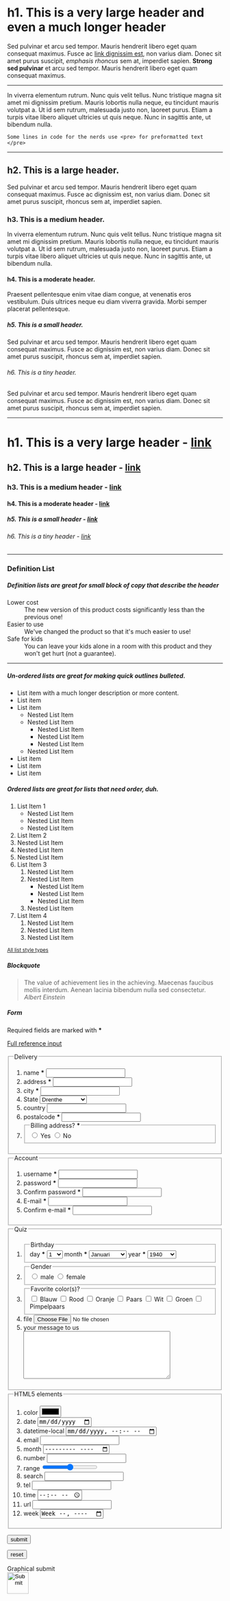 # h1\. This is a very large header and even a much longer header

Sed pulvinar et arcu sed tempor. Mauris hendrerit libero eget quam consequat maximus. Fusce ac [link dignissim est](#), non varius diam. Donec sit amet purus suscipit, _emphasis rhoncus_ sem at, imperdiet sapien. **Strong sed pulvinar** et arcu sed tempor. Mauris hendrerit libero eget quam consequat maximus.

***

In viverra elementum rutrum. Nunc quis velit tellus. Nunc tristique magna sit amet mi dignissim pretium. Mauris lobortis nulla neque, eu tincidunt mauris volutpat a. Ut id sem rutrum, malesuada justo non, laoreet purus. Etiam a turpis vitae libero aliquet ultricies ut quis neque. Nunc in sagittis ante, ut bibendum nulla.

`Some lines in code for the nerds use <pre> for preformatted text </pre>`

* * *

## h2\. This is a large header.

Sed pulvinar et arcu sed tempor. Mauris hendrerit libero eget quam consequat maximus. Fusce ac dignissim est, non varius diam. Donec sit amet purus suscipit, rhoncus sem at, imperdiet sapien.

### h3\. This is a medium header.

In viverra elementum rutrum. Nunc quis velit tellus. Nunc tristique magna sit amet mi dignissim pretium. Mauris lobortis nulla neque, eu tincidunt mauris volutpat a. Ut id sem rutrum, malesuada justo non, laoreet purus. Etiam a turpis vitae libero aliquet ultricies ut quis neque. Nunc in sagittis ante, ut bibendum nulla.

#### h4\. This is a moderate header.

Praesent pellentesque enim vitae diam congue, at venenatis eros vestibulum. Duis ultrices neque eu diam viverra gravida. Morbi semper placerat pellentesque.

##### h5\. This is a small header.

Sed pulvinar et arcu sed tempor. Mauris hendrerit libero eget quam consequat maximus. Fusce ac dignissim est, non varius diam. Donec sit amet purus suscipit, rhoncus sem at, imperdiet sapien.

###### h6\. This is a tiny header.

Sed pulvinar et arcu sed tempor. Mauris hendrerit libero eget quam consequat maximus. Fusce ac dignissim est, non varius diam. Donec sit amet purus suscipit, rhoncus sem at, imperdiet sapien.

* * *

# h1\. This is a very large header - [link](#)

## h2\. This is a large header - [link](#)

### h3\. This is a medium header  - [link](#)

#### h4\. This is a moderate header  - [link](#)

##### h5\. This is a small header  - [link](#)

###### h6\. This is a tiny header  - [link](#)

* * *

### Definition List

##### Definition lists are great for small block of copy that describe the header

<dl>
<dt>Lower cost</dt>
<dd>The new version of this product costs significantly less than the previous one!</dd>
<dt>Easier to use</dt>
<dd>We've changed the product so that it's much easier to use!</dd>
<dt>Safe for kids</dt>
<dd>You can leave your kids alone in a room with this product and they won't get hurt (not a guarantee).</dd>
</dl>

* * *

##### Un-ordered lists are great for making quick outlines bulleted.

*   List item with a much longer description or more content.
*   List item
*   List item
    *   Nested List Item
    *   Nested List Item
        *   Nested List Item
        *   Nested List Item
        *   Nested List Item
    *   Nested List Item
*   List item
*   List item
*   List item

##### Ordered lists are great for lists that need order, duh.

1.  List Item 1
    *   Nested List Item
    *   Nested List Item
    *   Nested List Item
2.  List Item 2
1.  Nested List Item
2.  Nested List Item
3.  Nested List Item
4.  List Item 3
    1.  Nested List Item
    2.  Nested List Item
        *   Nested List Item
        *   Nested List Item
        *   Nested List Item
    3.  Nested List Item
5.  List Item 4
    1.  Nested List Item
    2.  Nested List Item
    3.  Nested List Item

<small>[All list style types](https://developer.mozilla.org/en-US/docs/Web/CSS/list-style-type)</small>

##### Blockquote

> The value of achievement lies in the achieving. Maecenas faucibus mollis interdum. Aenean lacinia bibendum nulla sed consectetur. <cite>Albert Einstein</cite>

##### Form
<form method="post" action="#">
  <p>Required fields are marked with <strong>*</strong></p>
  <p><a href="https://developer.mozilla.org/en-US/docs/Web/HTML/Element/input">Full reference input</a></p>
  <fieldset>
    <legend>Delivery</legend>
    <ol>
      <li>
        <label for="name">name <strong>*</strong></label>
        <input name="name" id="name" type="text" />
      </li>
      <li>
        <label for="address">address <strong>*</strong></label>
        <input name="address" id="address" type="text" />
      </li>
      <li>
        <label for="city">city <strong>*</strong></label>
        <input name="city" id="city" type="text" />
      </li>
      <li>
        <label for="State">State</label>
        <select name="State" id="State">
          <option value="drenthe">Drenthe</option>
          <option value="flevoland">Flevoland</option>
          <option value="friesland">Friesland</option>
          <option value="gelderland">Gelderland</option>
          <option value="groningen">Groningen</option>
          <option value="limburg">Limburg</option>
          <option value="noord-brabant">Noord-Brabant</option>
          <option value="noord-holland">Noord-Holland</option>
          <option value="overijssel">Overijssel</option>
          <option value="utrecht">Utrecht</option>
          <option value="zeeland">Zeeland</option>
          <option value="zuid-holland">Zuid-Holland</option>
        </select>
      </li>
      <li>
        <label for="country">country</label>
        <input name="country" id="country" type="text" />
      </li>
      <li>
        <label for="postalcode">postalcode <strong>*</strong></label>
        <input name="postalcode" id="postalcode" type="text" />
      </li>
      <li>
        <fieldset>
          <legend><span>Billing address? <strong>*</strong></span></legend>
          <input type="radio" name="billing-address" id="bill-yes" value="yes" />
          <label for="bill-yes"> Yes</label>
          <input type="radio" name="billing-address" id="bill-no" value="no" />
          <label for="bill-no"> No</label>
        </fieldset>
      </li>
    </ol>
  </fieldset>
  <fieldset>
    <legend>Account</legend>
    <ol>
      <li>
        <label for="username">username <strong>*</strong></label>
        <input name="username" id="username" type="text" />
      </li>
      <li>
        <label for="password-1">password <strong>*</strong></label>
        <input name="password-1" id="password-1" type="password" />
      </li>
      <li>
        <label for="password-2">Confirm password <strong>*</strong></label>
        <input name="password-2" id="password-2" type="password" />
      </li>
      <li>
        <label for="e-mail-1">E-mail <strong>*</strong></label>
        <input name="e-mail-1" id="e-mail-1" type="email" />
      </li>
      <li>
        <label for="e-mail-2">Confirm e-mail <strong>*</strong></label>
        <input name="e-mail-2" id="e-mail-2" type="email" />
      </li>
    </ol>
  </fieldset>
  <fieldset>
    <legend>Quiz</legend>
    <ol>
      <li>
        <fieldset>
          <legend><span>Birthday</span></legend>
          <label for="dag">day <strong>*</strong></label>
          <select name="day" id="day">
            <option value="1">1</option>
            <option value="2">2</option>
            <option value="3">3</option>
            <option value="4">4</option>
            <option value="5">5</option>
            <option value="6">6</option>
            <option value="7">7</option>
            <option value="8">8</option>
            <option value="9">9</option>
            <option value="10">10</option>
            <option value="11">11</option>
            <option value="12">12</option>
            <option value="13">13</option>
            <option value="14">4</option>
            <option value="15">15</option>
            <option value="16">16</option>
            <option value="17">17</option>
            <option value="18">18</option>
            <option value="19">19</option>
            <option value="20">20</option>
            <option value="21">21</option>
            <option value="22">22</option>
            <option value="23">23</option>
            <option value="24">24</option>
            <option value="25">25</option>
            <option value="26">26</option>
            <option value="27">27</option>
            <option value="28">28</option>
            <option value="29">29</option>
            <option value="30">30</option>
            <option value="31">31</option>
          </select>
          <label for="maand">month <strong>*</strong></label>
          <select name="month" id="month">
            <option value="1">Januari</option>
            <option value="2">Februari</option>
            <option value="3">Maart</option>
            <option value="4">April</option>
            <option value="5">Mei</option>
            <option value="6">Juni</option>
            <option value="7">Juli</option>
            <option value="8">Augustus</option>
            <option value="9">September</option>
            <option value="10">Oktober</option>
            <option value="11">November</option>
            <option value="12">December</option>
          </select>
          <label for="jaar">year <strong>*</strong></label>
          <select name="year" id="year">
            <optgroup label="1940-1949">
              <option value="1940">1940</option>
              <option value="1941">1941</option>
              <option value="1942">1942</option>
              <option value="1943">1943</option>
              <option value="1944">1944</option>
              <option value="1945">1945</option>
              <option value="1946">1946</option>
              <option value="1947">1947</option>
              <option value="1948">1948</option>
              <option value="1949">1949</option>
            </optgroup>
            <optgroup label="1950-1959">
              <option value="1950">1950</option>
              <option value="1951">1951</option>
              <option value="1952">1952</option>
              <option value="1953">1953</option>
              <option value="1954">1954</option>
              <option value="1955">1955</option>
              <option value="1956">1956</option>
              <option value="1957">1957</option>
              <option value="1958">1958</option>
              <option value="1959">1959</option>
            </optgroup>
            <optgroup label="1960-1969">
              <option value="1960">1960</option>
              <option value="1961">1961</option>
              <option value="1962">1962</option>
              <option value="1963">1963</option>
              <option value="1964">1964</option>
              <option value="1965">1965</option>
              <option value="1966">1966</option>
              <option value="1967">1967</option>
              <option value="1968">1968</option>
              <option value="1969">1969</option>
            </optgroup>
            <optgroup label="1970-1979">
              <option value="1970">1970</option>
              <option value="1971">1971</option>
              <option value="1972">1972</option>
              <option value="1973">1973</option>
              <option value="1974">1974</option>
              <option value="1975">1975</option>
              <option value="1976">1976</option>
              <option value="1977">1977</option>
              <option value="1978">1978</option>
              <option value="1979">1979</option>
            </optgroup>
            <optgroup label="1980-1989">
              <option value="1980">1980</option>
              <option value="1981">1981</option>
              <option value="1982">1982</option>
              <option value="1983">1983</option>
              <option value="1984">1984</option>
              <option value="1985">1985</option>
              <option value="1986">1986</option>
              <option value="1987">1987</option>
              <option value="1988">1988</option>
              <option value="1989">1989</option>
            </optgroup>
          </select>
        </fieldset>
      </li>
      <li>
        <fieldset>
          <legend><span>Gender</span></legend>
          <input type="radio" name="gender" id="male" value="male" />
          <label for="male"> male</label>
          <input type="radio" name="gender" id="female" value="female" />
          <label for="female"> female</label>
        </fieldset>
      </li>
      <li>
        <fieldset>
          <legend><span>Favorite color(s)?</span></legend>
          <input name="blauw" id="blauw" type="checkbox" />
          <label for="blauw"> Blauw</label>
          <input name="rood" id="rood" type="checkbox" />
          <label for="rood"> Rood</label>
          <input name="oranje" id="oranje" type="checkbox" />
          <label for="oranje"> Oranje</label>
          <input name="paars" id="paars" type="checkbox" />
          <label for="paars"> Paars</label>
          <input name="wid" id="wit" type="checkbox" />
          <label for="wit"> Wit</label>
          <input name="groen" id="groen" type="checkbox" />
          <label for="groen"> Groen</label>
          <input name="pimpelpaars" id="pimpelpaars" type="checkbox" />
          <label for="pimpelpaars"> Pimpelpaars</label>
        </fieldset>
      </li>
      <li>
        <label for="file">file</label>
        <input name="file" id="file" type="file" />
      </li>
      <li>
        <label for="text">your message to us</label>
        <textarea name="text" id="text" rows="7" cols="40"></textarea>
      </li>
    </ol>
  </fieldset>
  <fieldset>
    <legend>HTML5 elements</legend>
    <ol>
      <li>
        <label for="color">color</label>
        <input name="color" id="color" type="color" />
      </li>
      <li>
        <label for="date">date</label>
        <input name="date" id="date" type="date" />
      </li>
      <li>
        <label for="datetime-local">datetime-local</label>
        <input name="datetime-local" id="datetime-local" type="datetime-local" />
      </li>
      <li>
        <label for="email">email</label>
        <input name="email" id="email" type="email" />
      </li>
      <li>
        <label for="month">month</label>
        <input name="month" id="month" type="month" />
      </li>
      <li>
        <label for="number">number</label>
        <input name="number" id="number" type="number" />
      </li>
      <li>
        <label for="range">range</label>
        <input name="range" id="range" type="range" />
      </li>
      <li>
        <label for="search">search</label>
        <input name="search" id="search" type="search" />
      </li>
      <li>
        <label for="tel">tel</label>
        <input name="tel" id="tel" type="tel" />
      </li>
      <li>
        <label for="time">time</label>
        <input name="time" id="time" type="time" />
      </li>
      <li>
        <label for="url">url</label>
        <input name="url" id="url" type="url" />
      </li>
      <li>
        <label for="week">week</label>
        <input name="week" id="week" type="week" />
      </li>
    </ol>
  </fieldset>
  <p>
    <input type="submit" name="submit" value="submit" />
  </p>
  <p>
    <input type="reset" name="resetsearch" value="reset" />
  </p>
  <p>Graphical submit
    <br/>
    <input type="image" name="image" src="https://mdn.mozillademos.org/files/2917/fxlogo.png" width="50">
  </p>
  </p>
</form>
